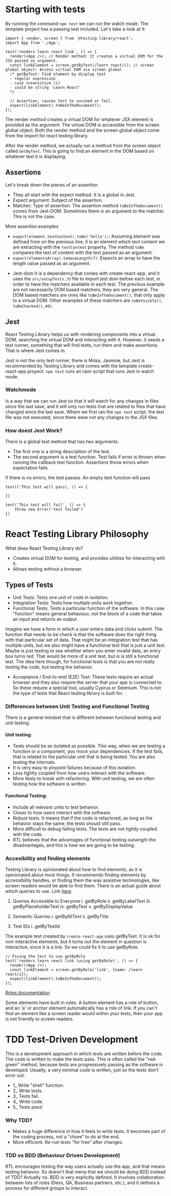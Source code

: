 # Starting with tests
By running the command `npm test` we can run the watch mode. The template project has a passing test included. Let's take a look at it:

```
import { render, screen } from '@testing-library/react';
import App from './App';

test('renders learn react link', () => {
  render(<App />); // Render method: It creates a virtual DOM for the JSX passed as argument.
  const linkElement = screen.getByText(/learn react/i); // screen global object: Access virtual DOM via screen global
  /* getByText: Find element by display text 
  - regular expression
  - case insensitive (i)
  - could be string 'Learn React'  
  */

  // Assertion, causes test to succeed or fail.
  expect(linkElement).toBeInTheDocument();
});
```

The render method creates a virtual DOM for whatever JSX element is provided as the argument. The virtual DOM is accessible from the screen global object. Both the render method and the screen global object come from the import for react testing library.

After the render method, we actually run a method from the screen object called `GetByText`. This is going to find an element in the DOM based on whatever text it is displaying. 

## Assertions
Let's break down the pieces of an assertion
  * They all start with the expect method. It is a global in Jest.
  * Expect argument: Subject of the assertion.
  * Matcher: Type of assertion. The assertion method `toBeInTheDocument()` comes from Jest-DOM. 
  Sometimes there is an argument to the matcher. This is not the case. 

More assertion examples
* ```expect(element.textContent).toBe('hello');```: Assuming element was defined from on the previous line, it is an element which text content we are extracting with the `textContent` property. The method `toBe` compares the text of content with the text passed as an argument.
* ```expect(elementsArray).toHaveLength(7)```: Expects an array to have the length value passed as an argument.

- Jest-dom
It is a dependency that comes with create-react-app, and it uses the ``src/setupTests.JS`` file to import jest dom before each test, in order to have the matchers available in each test. The previous example are not necessarily DOM based matchers, they are very general. The DOM based matchers are ones like ``toBeInTheDocument()``, that only apply to a virtual DOM. Other examples of these matchers are ```toBeVisible()```, ```toBeChecked()```, etc.

## Jest
React Testing Library helps us with rendering components into a virtual DOM, searching the virtual DOM and interacting with it. However, it needs a test runner, something that will find tests, run them and make assertions. That is where Jest comes in.

Jest is not the only test runner, there is Moka, Jasmine, but Jest is recommended by Testing Library and comes with the template create-react-app proyect. 
``npm test`` runs an npm script that runs Jest in watch mode.

### Watchmode
Is a way that we can run Jest so that it will watch for any changes in files since the last save, and it will only run tests that are related to files that have changed since the last save. Whem we first ran the ``npm test`` script, the test file was not executed, since there were not any changes to the JSX files. 

### How doest Jest Work?
There is a global test method that has two arguments: 
- The first one is a string description of the test.
- The second argument is a test function.
Test fails if error is thrown when running the callback test function. Assertions throw errors when expectation fails.

If there is no errors, the test passes. An empty test function will pass

```
test(('This test will pass), () => {

})

test('This test will fail', () => {
    throw new Error('test failed')
})
```
# React Testing Library Philosophy
What does React Testing Library do?
- Creates virtual DOM for testing, and provides utilities for interacting with it.
- Allows testing without a browser.

## Types of Tests
- Unit Tests: Tests one unit of code in isolation.
- Integration Tests: Tests how multiple units work together.
- Functional Tests: Tests a particular function of the software. In this case "function" means general behaviour, not the block of a code that takes an input and returns an output.  

Imagine we have a form in which a user enters data and clicks submit. The function that needs to be check is that the software does the right thing with that particular set of data. That might be an integration test that has multiple units, but we also might have a functional test that is just a unit test. Maybe is just testing to see whether when you enter invalid data, an entry box turns red. That would be more of a unit test, but is is still a functional test. The idea here though, for functional tests is that you are not really testing the code, but testing the behavior.

- Acceptance / End-to-end (E2E) Test: These tests require an actual browser and they also require the server that your app is connected to. So these require a special tool, usually Cyprus or Selenium. This is not the type of tests that React testing library is built for.

### Differences between Unit Testing and Functional Testing
There is a general mindset that is different between functional testing and unit testing.

#### Unit testing:
- Tests should be as isolated as possible. This way, when we are testing a function or a component, you mock your dependencies. If the test fails, that is related to the particular unit that is being tested. You are also testing the internals. 
- It is very easy to pinpoint failures because of this isolation.
- Less tightly coupled from how users interact with the software.
- More likely to break with refactoring. With unit testing, we are often testing how the software is written.

#### Functional Testing:
- Include all relevant units to test behavior.
- Closer to how users interact with the software.
- Robust tests. It means that if the code is refactored, as long as the behavior stays the same, the tests should still pass. 
- More difficult to debug failing tests. The tests are not tightly coupled with the code.
- RTL believes that the advantages of functional testing outwright the disadvantages, and this is how we are going to be testing.

### Accesibility and finding elements
Testing Library is opinionated about how to find elements, as it is opinionated about most things. It recommends finding elements by accessibility handles, or finding them the way assistive technologies, like screen readers would be able to find them. There is an actual guide about which queries to use. Link [here](https://testing-library.com/docs/guide-which-query).

1. Queries Accessible to Everyone 
    i. getByRole
    ii. getByLabelText
    iii. getByPlaceholderText
    iv. getByText
    v. getByDisplayValue

2. Semantic Queries
    i. getByAllText
    ii. getByTitle

3. Test IDs
    i. getByTestId

The example test created by ```create-react-app``` uses getByText. It is ok for non-interactive elements, but it turns out the element in question is interactive, since it is a link. So we could fix it to use getByRole.

```
// Fixing the test to use getByRole
test('renders learn react link (using getByRole)', () => {
  render(<App />); 
  const linkElement = screen.getByRole('link', {name: /learn react/i});
  expect(linkElement).toBeInTheDocument();
});
```

[Roles documentation](https://www.w3.org/TR/wai-aria/#role_definitions)

Some elements have built in roles. A button element has a role of button, and an 'a' or anchor element automatically has a role of link. 
If you can't find an element like a screen reader would within your tests, then your app is not friendly to screen readers.

# TDD Test-Driven Development
This is a development approach in which tests are written before the code. The code is written to make the tests pass. This is often called the "red-green" method, because tests are progressively passing as the software is developed.
Usually, a very minimal code is written, just so the tests don't error out.

* 1_ Write "shell" function.
* 2_ Write tests.
* 3_ Tests fail.
* 4_ Write code.
* 5_ Tests pass!

### Why TDD?
- Makes a huge difference in how it feels to write tests. It becomes part of the coding process, not a "chore" to do at the end.
- More efficient. Re-run tests "for free" after changes.

### TDD vs BDD (Behaviour Driven Development)
RTL encourages testing the way users actually use the app, and that means testing behavior.
So doesn't that mena that we should be doing BDD instead of TDD?
Actually no. BDD is very explicitly defined. It involves collaboration between lots of roles (Devs, QA, Business partners, etc.), and it defines a process for different groups to interact.